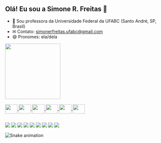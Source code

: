 <!--
**simonerfreitas/simonerfreitas** is a ✨ _special_ ✨ repository because its `README.md` (this file) appears on your GitHub profile.

Here are some ideas to get you started:

- 🔭 I’m currently working on ...
- 🌱 I’m currently learning ...
- 👯 I’m looking to collaborate on ...
- 🤔 I’m looking for help with ...
- 💬 Ask me about ...
- 📫 How to reach me: ...
- 😄 Pronouns: ...
- ⚡ Fun fact: ...
-->


## Olá! Eu sou a Simone R. Freitas 👋

- 🔭 Sou professora da Universidade Federal da UFABC (Santo André, SP, Brasil)
- ✉  Contato: simonerfreitas.ufabc@gmail.com 
- 😄 Pronomes: ela/dela

<div>
  <a href="https://github.com/simonerfreitas">
  <img height="180em" src="https://github-readme-stats.vercel.app/api?username=simonerfreitas&show_icons=true&theme=algolia&include_all_commits=true&count_private=true"/>
  </div>
  
<div style="display: inline_block"><br>
  <img align="center" height="30" width="40" <img src="https://cdn.jsdelivr.net/gh/devicons/devicon/icons/rstudio/rstudio-original.svg">
  <img align="center" height="30" width="40" <img src="https://cdn.jsdelivr.net/gh/devicons/devicon/icons/moodle/moodle-original.svg">
  <img align="center" height="30" width="40" <img src="https://cdn.jsdelivr.net/gh/devicons/devicon/icons/canva/canva-original.svg">
  <img align="center" height="30" width="40" <img src="https://cdn.jsdelivr.net/gh/devicons/devicon/icons/trello/trello-plain.svg">
  <img align="center" height="30" width="40" <img src="https://cdn.jsdelivr.net/gh/devicons/devicon/icons/wordpress/wordpress-original.svg">  
  <img align="center" height="30" width="40" <img src="https://cdn.jsdelivr.net/gh/devicons/devicon/icons/github/github-original.svg">
    
##
  
<div>
  <a href="https://www.youtube.com/channel/UCXCnQgAMR8Tk8eRPGkQ9Sqw" target="_blank"><img src="https://img.shields.io/badge/YouTube-FF0000?style=for-the-badge&logo=youtube&logoColor=white" target="_blank"></a>
  <a href="https://instagram.com/simonerfreitas" target="_blank"><img src="https://img.shields.io/badge/-Instagram-%23E4405F?style=for-the-badge&logo=instagram&logoColor=white" target="_blank"></a>
 	<a href="https://www.facebook.com/simonerfreitas" target="_blank"><img src="https://img.shields.io/badge/Facebook-1877F2?style=for-the-badge&logo=facebook&logoColor=white" target="_blank"></a>
  <a href="https://www.linkedin.com/in/simone-freitas-a6b10419/" target="_blank"><img src="https://img.shields.io/badge/-LinkedIn-%230077B5?style=for-the-badge&logo=linkedin&logoColor=white" target="_blank"></a> 
  <a href="https://twitter.com/simonerfreitas" target="_blank"><img src="https://img.shields.io/badge/-LinkedIn-%230077B5?style=for-the-badge&logo=linkedin&logoColor=white" target="_blank"></a>
  <a href="https://twitter.com/simonerfreitas" target="_blank"><img src="https://img.shields.io/badge/Twitter-1DA1F2?style=for-the-badge&logo=twitter&logoColor=white" target="_blank"></a>
  <a href="https://twitter.com/simonerfreitas" target="_blank"><img src="https://img.shields.io/badge/Twitter-1DA1F2?style=for-the-badge&logo=twitter&logoColor=white" target="_blank"></a>
  <a href="https://www.tiktok.com/@simonerfreitas" target="_blank"><img src="https://img.shields.io/badge/TikTok-000000?style=for-the-badge&logo=tiktok&logoColor=white" target="_blank"></a> 
  <a href = "mailto:simonerfreitas.ufabc@gmail.com"><img src="https://img.shields.io/badge/Gmail-D14836?style=for-the-badge&logo=gmail&logoColor=white" target="_blank"></a>
      
</div>

![Snake animation](https://github.com/rafaballerini2/rafaballerini2/blob/output/github-contribution-grid-snake.svg)

